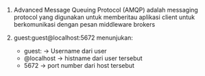 1. Advanced Message Queuing Protocol (AMQP) adalah messaging protocol yang digunakan untuk memberitau aplikasi client untuk berkomunikasi dengan pesan middleware brokers

2. guest:guest@localhost:5672 menunjukan:
    - guest: -> Username dari user
    - @localhost -> histname dari user tersebut
    - 5672 -> port number dari host tersebut